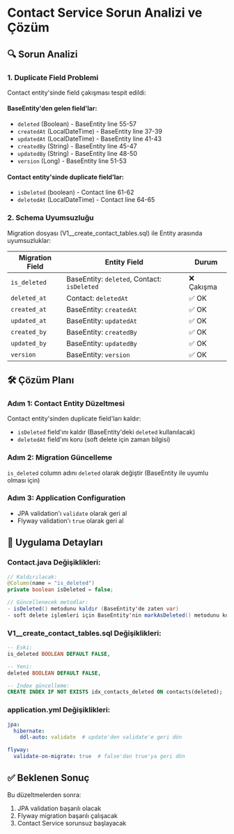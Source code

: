 # Contact Service Sorun Analizi ve Çözüm

## 🔍 Sorun Analizi

### 1. Duplicate Field Problemi
Contact entity'sinde field çakışması tespit edildi:

#### BaseEntity'den gelen field'lar:
- `deleted` (Boolean) - BaseEntity line 55-57
- `createdAt` (LocalDateTime) - BaseEntity line 37-39
- `updatedAt` (LocalDateTime) - BaseEntity line 41-43
- `createdBy` (String) - BaseEntity line 45-47
- `updatedBy` (String) - BaseEntity line 48-50
- `version` (Long) - BaseEntity line 51-53

#### Contact entity'sinde duplicate field'lar:
- `isDeleted` (boolean) - Contact line 61-62
- `deletedAt` (LocalDateTime) - Contact line 64-65

### 2. Schema Uyumsuzluğu
Migration dosyası (V1__create_contact_tables.sql) ile Entity arasında uyumsuzluklar:

| Migration Field | Entity Field | Durum |
|----------------|--------------|--------|
| `is_deleted` | BaseEntity: `deleted`, Contact: `isDeleted` | ❌ Çakışma |
| `deleted_at` | Contact: `deletedAt` | ✅ OK |
| `created_at` | BaseEntity: `createdAt` | ✅ OK |
| `updated_at` | BaseEntity: `updatedAt` | ✅ OK |
| `created_by` | BaseEntity: `createdBy` | ✅ OK |
| `updated_by` | BaseEntity: `updatedBy` | ✅ OK |
| `version` | BaseEntity: `version` | ✅ OK |

## 🛠️ Çözüm Planı

### Adım 1: Contact Entity Düzeltmesi
Contact entity'sinden duplicate field'ları kaldır:
- `isDeleted` field'ını kaldır (BaseEntity'deki `deleted` kullanılacak)
- `deletedAt` field'ını koru (soft delete için zaman bilgisi)

### Adım 2: Migration Güncelleme
`is_deleted` column adını `deleted` olarak değiştir (BaseEntity ile uyumlu olması için)

### Adım 3: Application Configuration
- JPA validation'ı `validate` olarak geri al
- Flyway validation'ı `true` olarak geri al

## 📝 Uygulama Detayları

### Contact.java Değişiklikleri:
```java
// Kaldırılacak:
@Column(name = "is_deleted")
private boolean isDeleted = false;

// Güncellenecek metodlar:
- isDeleted() metodunu kaldır (BaseEntity'de zaten var)
- soft delete işlemleri için BaseEntity'nin markAsDeleted() metodunu kullan
```

### V1__create_contact_tables.sql Değişiklikleri:
```sql
-- Eski:
is_deleted BOOLEAN DEFAULT FALSE,

-- Yeni:
deleted BOOLEAN DEFAULT FALSE,

-- Index güncelleme:
CREATE INDEX IF NOT EXISTS idx_contacts_deleted ON contacts(deleted);
```

### application.yml Değişiklikleri:
```yaml
jpa:
  hibernate:
    ddl-auto: validate  # update'den validate'e geri dön

flyway:
  validate-on-migrate: true  # false'dan true'ya geri dön
```

## ✅ Beklenen Sonuç
Bu düzeltmelerden sonra:
1. JPA validation başarılı olacak
2. Flyway migration başarılı çalışacak
3. Contact Service sorunsuz başlayacak
